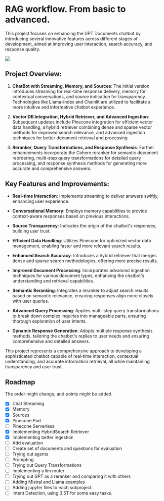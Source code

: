 # RAG workflow. From basic to advanced.

This project focuses on enhancing the GPT Documents chatbot by introducing several innovative features across different stages of development, aimed at improving user interaction, search accuracy, and response quality. 

![](https://github.com/felipearosr/GPT-Documents/blob/main/1.Streaming%20-%20Memory%20-%20Sources/images/RAG.gif)

## Project Overview:

1. **ChatBot with Streaming, Memory, and Sources**: The initial version introduces streaming for real-time response delivery, memory for contextual conversations, and source indication for transparency. Technologies like Llama-index and Chainlit are utilized to facilitate a more intuitive and informative chatbot experience.

2. **Vector DB Integration, Hybrid Retriever, and Advanced Ingestion**: Subsequent updates include Pinecone integration for efficient vector data handling, a hybrid retriever combining dense and sparse vector methods for improved search relevance, and advanced ingestion techniques for better document retrieval and processing.

3. **Reranker, Query Transformations, and Response Synthesis**: Further enhancements incorporate the Cohere reranker for semantic document reordering, multi-step query transformations for detailed query processing, and response synthesis methods for generating more accurate and comprehensive answers.

## Key Features and Improvements:

- **Real-time Interaction**: Implements streaming to deliver answers swiftly, enhancing user experience.
  
- **Conversational Memory**: Employs memory capabilities to provide context-aware responses based on previous interactions.
  
- **Source Transparency**: Indicates the origin of the chatbot's responses, building user trust.

- **Efficient Data Handling**: Utilizes Pinecone for optimized vector data management, enabling faster and more relevant search results.

- **Enhanced Search Accuracy**: Introduces a hybrid retriever that merges dense and sparse search methodologies, offering more precise results.

- **Improved Document Processing**: Incorporates advanced ingestion techniques for various document types, enhancing the chatbot's understanding and retrieval capabilities.

- **Semantic Reranking**: Integrates a reranker to adjust search results based on semantic relevance, ensuring responses align more closely with user queries.

- **Advanced Query Processing**: Applies multi-step query transformations to break down complex inquiries into manageable parts, ensuring thorough exploration of user intents.

- **Dynamic Response Generation**: Adopts multiple response synthesis methods, tailoring the chatbot's replies to user needs and ensuring comprehensive and detailed answers.

This project represents a comprehensive approach to developing a sophisticated chatbot capable of real-time interaction, contextual understanding, and accurate information retrieval, all while maintaining transparency and user trust.
## Roadmap
The order might change, and points might be added.

- [x] Chat Streaming
- [X] Memory
- [x] Sources
- [x] Pinecone Pod
- [ ] Pinecone Serverless
- [x] Implementing HybridSearch Retriever
- [x] Implementing better ingestion 
- [ ] Add evaluation
- [ ] Create set of documents and questions for evaluation
- [ ] Trying out agents
- [ ] Prompting
- [ ] Trying out Query Transformations 
- [ ] Implementing a llm router
- [ ] Trying out GPT as a reranker and comparing it with others
- [ ] Adding Mistral and Llama examples
- [ ] Adding jupyter files to each subproject.
- [ ] Intent Detection, using 3.5T for some easy tasks.
